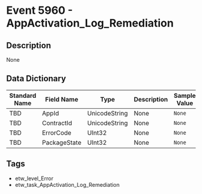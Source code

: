 # Event 5960 - AppActivation_Log_Remediation

## Description
None

## Data Dictionary
|Standard Name|Field Name|Type|Description|Sample Value|
|---|---|---|---|---|
|TBD|AppId|UnicodeString|None|`None`|
|TBD|ContractId|UnicodeString|None|`None`|
|TBD|ErrorCode|UInt32|None|`None`|
|TBD|PackageState|UInt32|None|`None`|

## Tags
* etw_level_Error
* etw_task_AppActivation_Log_Remediation
